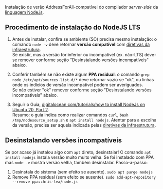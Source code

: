 
Instalação de verão AddressForAll-compatível do compilador *server-side* da [linguagem Node.js](https://en.wikipedia.org/wiki/Node.js).  

## Procedimento de instalação do NodeJS LTS


1. Antes de instalar, confira se ambiente (SO) precisa mesmo instalação: o comando `node -v` deve retornar **versão compatível** com [diretivas da infraestrutura](https://github.com/AddressForAll/suporte/blob/master/docs/pt/infra.md#ambientes-e-ferramentas-de-uso-geral). <br/> Se existir, mas a versão for inferior ou incompatível (ex. não-LTS) deve-se remover conforme seção "Desinstalando versões incompatíveis" abaixo.
  
2. Conferir também se não existe algum **PPA residual**: o comando `grep node /etc/apt/sources.list.d/*` deve retornar vazio se "ok", ou linhas onde os indícios de versão incompatível podem ser averiguados. <br/>Se não estiver "ok" remover conforme seção "Desinstalando versões incompatíveis" abaixo.

3.  Seguir o Guia, [digitalocean.com/tutorials/how to install NodeJs on Ubuntu 20, Part 2](https://www.digitalocean.com/community/tutorials/how-to-install-node-js-on-ubuntu-20-04#option-2-installing-node-js-with-apt-using-a-nodesource-ppa).<br/> Resumo: o guia indica como realizar comandos `curl`, `bash /tmp/nodesource_setup.sh` e `apt install nodejs`. Atentar para a escolha da versão, precisa ser aquela indicada pelas [diretivas da infraestrutura](https://github.com/AddressForAll/suporte/blob/master/docs/pt/infra.md#ambientes-e-ferramentas-de-uso-geral).

## Desinstalando versões incompatíveis

Se por acaso já instalou algo com `apt` direto, desinstalar! O comando `apt install nodejs` instala versão muito muito velha. Se foi instalado com PPA mas `node -v` mostra versão velha, também desinstalar. Passo-a-passo:

1. Desinstala do sistema (sem efeito se ausente). `sudo apt purge nodejs`
2. Remove PPA residual (sem efeito se ausente).  `sudo add-apt-repository --remove ppa:chris-lea/node.js`

